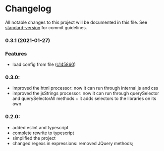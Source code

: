 # Changelog

All notable changes to this project will be documented in this file. See [standard-version](https://github.com/conventional-changelog/standard-version) for commit guidelines.

### 0.3.1 (2021-01-27)


### Features

* load config from file ([c145860](https://github.com/calebthebrewer/gulp-selectors/commit/c145860e0e23e11a29c4df8cc3d6edfca04974d2))

### 0.3.0:

- improved the html processor: now it can run through internal js and css
- improved the jsStrings processor: now it can run through querySelector and querySelectorAll methods + it adds selectors to the libraries on its own

### 0.2.0:

- added eslint and typescript
- complete rewrite to typescript
- simplified the project
- changed regexs in expressions: removed JQuery methods;
